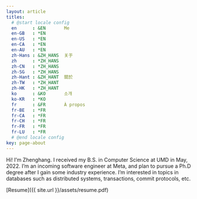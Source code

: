 ```yaml
---
layout: article
titles:
  # @start locale config
  en      : &EN       Me
  en-GB   : *EN
  en-US   : *EN
  en-CA   : *EN
  en-AU   : *EN
  zh-Hans : &ZH_HANS  关于
  zh      : *ZH_HANS
  zh-CN   : *ZH_HANS
  zh-SG   : *ZH_HANS
  zh-Hant : &ZH_HANT  關於
  zh-TW   : *ZH_HANT
  zh-HK   : *ZH_HANT
  ko      : &KO       소개
  ko-KR   : *KO
  fr      : &FR       À propos
  fr-BE   : *FR
  fr-CA   : *FR
  fr-CH   : *FR
  fr-FR   : *FR
  fr-LU   : *FR
  # @end locale config
key: page-about
---
```


Hi! I’m Zhenghang. I received my B.S. in Computer Science at UMD in May, 2022. I’m an incoming software engineer at Meta, and plan to pursue a Ph.D degree after I gain some industry experience. I’m interested in topics in databases such as distributed systems, transactions, commit protocols, etc.

[Resume]({{ site.url }}/assets/resume.pdf)